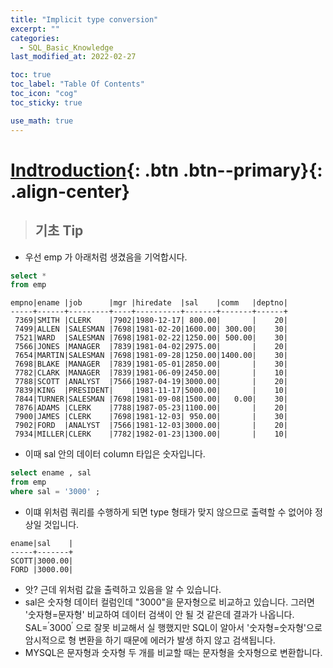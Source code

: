 ```yaml
---
title: "Implicit type conversion"
excerpt: ""
categories:
  - SQL_Basic_Knowledge
last_modified_at: 2022-02-27

toc: true
toc_label: "Table Of Contents"
toc_icon: "cog"
toc_sticky: true

use_math: true
---
```


# [Indtroduction](#link){: .btn .btn--primary}{: .align-center}

> ## 기초 Tip

- 우선 emp 가 아래처럼 생겼음을 기억합시다.

```sql
select *
from emp
```

```
empno|ename |job      |mgr |hiredate  |sal    |comm   |deptno|
-----+------+---------+----+----------+-------+-------+------+
 7369|SMITH |CLERK    |7902|1980-12-17| 800.00|       |    20|
 7499|ALLEN |SALESMAN |7698|1981-02-20|1600.00| 300.00|    30|
 7521|WARD  |SALESMAN |7698|1981-02-22|1250.00| 500.00|    30|
 7566|JONES |MANAGER  |7839|1981-04-02|2975.00|       |    20|
 7654|MARTIN|SALESMAN |7698|1981-09-28|1250.00|1400.00|    30|
 7698|BLAKE |MANAGER  |7839|1981-05-01|2850.00|       |    30|
 7782|CLARK |MANAGER  |7839|1981-06-09|2450.00|       |    10|
 7788|SCOTT |ANALYST  |7566|1987-04-19|3000.00|       |    20|
 7839|KING  |PRESIDENT|    |1981-11-17|5000.00|       |    10|
 7844|TURNER|SALESMAN |7698|1981-09-08|1500.00|   0.00|    30|
 7876|ADAMS |CLERK    |7788|1987-05-23|1100.00|       |    20|
 7900|JAMES |CLERK    |7698|1981-12-03| 950.00|       |    30|
 7902|FORD  |ANALYST  |7566|1981-12-03|3000.00|       |    20|
 7934|MILLER|CLERK    |7782|1982-01-23|1300.00|       |    10|
```

- 이때 sal 안의 데이터 column 타입은 숫자입니다. 

```sql
select ename , sal 
from emp 
where sal = '3000' ; 
```

- 이떄 위처럼 쿼리를 수행하게 되면 type 형태가 맞지 않으므로 출력할 수 없어야 정상일 것입니다. 

```
ename|sal    |
-----+-------+
SCOTT|3000.00|
FORD |3000.00|
```

- 앗? 근데 위처럼 값을 출력하고 있음을 알 수 있습니다.
- sal은 숫자형 데이터 컬럼인데 "3000"을 문자형으로 비교하고 있습니다. 그러면 '숫자형=문자형' 비교하여 데이터 검색이 안 될 것 같은데 결과가 나옵니다. $\mathrm{SAL}=^{\prime} 3000^{\prime}$ 으로 잘못 비교해서 실 행했지만 SQL이 알아서 '숫자형=숫자형'으로 암시적으로 형 변환을 하기 때문에 에러가 발생 하지 않고 검색됩니다. 
- MYSQL은 문자형과 숫자형 두 개를 비교할 때는 문자형을 숫자형으로 변환합니다.

